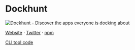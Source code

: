 # Dockhunt

[![Dockhunt - Discover the apps everyone is docking about](https://user-images.githubusercontent.com/15393239/215352336-3a2e63e2-b474-45a9-9721-160cecb83325.png)](https://www.dockhunt.com)

[Website](https://www.dockhunt.com) ⋅ [Twitter](https://twitter.com/dockhuntapp) ⋅ [npm](https://www.npmjs.com/package/dockhunt)

[CLI tool code](https://github.com/Basedash/dockhunt-cli)
